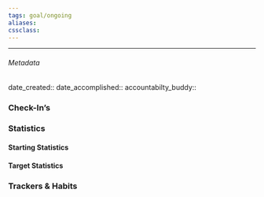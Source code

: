```yaml
---
tags: goal/ongoing
aliases:
cssclass: 
---
```

---

###### Metadata 
date_created::
date_accomplished::
accountabilty_buddy::

### Check-In’s
### Statistics
#### Starting Statistics 
#### Target Statistics 
### Trackers & Habits





